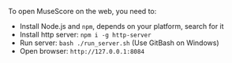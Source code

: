 

To open MuseScore on the web, you need to:
* Install Node.js and `npm`, depends on your platform, search for it
* Install http server: `npm i -g http-server`
* Run server: `bash ./run_server.sh` (Use GitBash on Windows)
* Open browser: `http://127.0.0.1:8084`
